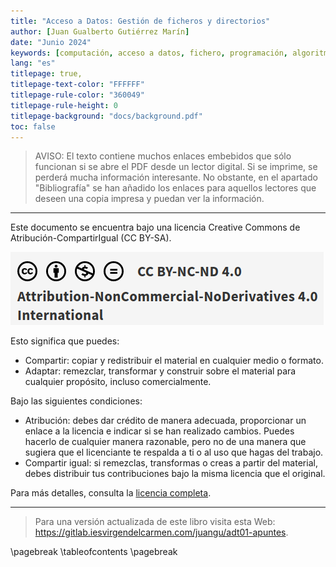 ```yaml
---
title: "Acceso a Datos: Gestión de ficheros y directorios"
author: [Juan Gualberto Gutiérrez Marín]
date: "Junio 2024"
keywords: [computación, acceso a datos, fichero, programación, algoritmo]
lang: "es"
titlepage: true,
titlepage-text-color: "FFFFFF"
titlepage-rule-color: "360049"
titlepage-rule-height: 0
titlepage-background: "docs/background.pdf"
toc: false
---
```



> AVISO: El texto contiene muchos enlaces embebidos que sólo funcionan si se abre el PDF desde un lector digital. Si se imprime, se perderá mucha información interesante. No obstante, en el apartado "Bibliografía" se han añadido los enlaces para aquellos lectores que deseen una copia impresa y puedan ver la información. 

---

Este documento se encuentra bajo una licencia Creative Commons de Atribución-CompartirIgual (CC BY-SA). 

![Atribución-CompartirIgual (CC BY-SA)](docs/licencia.png)

Esto significa que puedes:

- Compartir: copiar y redistribuir el material en cualquier medio o formato.
- Adaptar: remezclar, transformar y construir sobre el material para cualquier propósito, incluso comercialmente.

Bajo las siguientes condiciones:

- Atribución: debes dar crédito de manera adecuada, proporcionar un enlace a la licencia e indicar si se han realizado cambios. Puedes hacerlo de cualquier manera razonable, pero no de una manera que sugiera que el licenciante te respalda a ti o al uso que hagas del trabajo.
- Compartir igual: si remezclas, transformas o creas a partir del material, debes distribuir tus contribuciones bajo la misma licencia que el original.

Para más detalles, consulta la [licencia completa](https://creativecommons.org/licenses/by-sa/4.0/legalcode.es).

---

> Para una versión actualizada de este libro visita esta Web: <https://gitlab.iesvirgendelcarmen.com/juangu/adt01-apuntes>.


\pagebreak
\tableofcontents
\pagebreak
